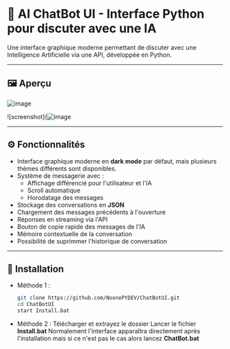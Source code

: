 # 🤖 AI ChatBot UI - Interface Python pour discuter avec une IA

Une interface graphique moderne permettant de discuter avec une Intelligence Artificielle via une API, développée en Python.

---

## 🖼️ Aperçu

![image](https://github.com/user-attachments/assets/449aa220-fc7c-44de-a871-b6478c7c6824)

![screenshot](![image](https://github.com/user-attachments/assets/e3209b5a-233d-48df-ace6-9b113094c038)


---

## ⚙️ Fonctionnalités

- Interface graphique moderne en **dark mode** par défaut, mais plusieurs thèmes différents sont disponibles.
- Système de messagerie avec :
  - Affichage différencié pour l'utilisateur et l'IA
  - Scroll automatique
  - Horodatage des messages
- Stockage des conversations en **JSON**
- Chargement des messages précédents à l'ouverture
- Réponses en streaming via l'API
- Bouton de copie rapide des messages de l'IA
- Mémoire contextuelle de la conversation
- Possibilité de suprimmer l'historique de conversation

---

## 🚀 Installation

- Méthode 1 :
   ```bash
   git clone https://github.com/NoonePYDEV/ChatBotUI.git
   cd ChatBotUI
   start Install.bat

- Méthode 2 :
  Télécharger et extrayez le dossier
  Lancer le fichier **Install.bat**
  Normalement l'interface apparaîtra directement après l'installation mais si ce n'est pas le cas alors lancez **ChatBot.bat**
